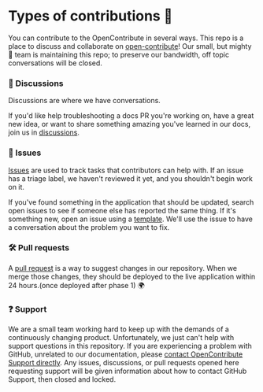 # Types of contributions :memo:
You can contribute to the OpenContribute in several ways. This repo is a place to discuss and collaborate on [open-contribute](https://github.com/jharsh1202/open-contribute/)! Our small, but mighty :muscle: team is maintaining this repo; to preserve our bandwidth, off topic conversations will be closed.

### :mega: Discussions
Discussions are where we have conversations.

If you'd like help troubleshooting a docs PR you're working on, have a great new idea, or want to share something amazing you've learned in our docs, join us in [discussions](https://github.com/jharsh1202/open-contribute/discussions).

### :lady_beetle: Issues
[Issues](https://docs.github.com/en/github/managing-your-work-on-github/about-issues) are used to track tasks that contributors can help with. If an issue has a triage label, we haven't reviewed it yet, and you shouldn't begin work on it.

If you've found something in the application that should be updated, search open issues to see if someone else has reported the same thing. If it's something new, open an issue using a [template](https://github.com/jharsh1202/open-contribute/issues/new/choose). We'll use the issue to have a conversation about the problem you want to fix.

### :hammer_and_wrench: Pull requests
A [pull request](https://docs.github.com/en/github/collaborating-with-issues-and-pull-requests/about-pull-requests) is a way to suggest changes in our repository. When we merge those changes, they should be deployed to the live application within 24 hours.(once deployed after phase 1) :earth_africa:



### :question: Support
We are a small team working hard to keep up with the demands of a continuously changing product. Unfortunately, we just can't help with support questions in this repository. If you are experiencing a problem with GitHub, unrelated to our documentation, please [contact OpenContribute Support directly](harshit120299@gmail.com). Any issues, discussions, or pull requests opened here requesting support will be given information about how to contact GitHub Support, then closed and locked.
